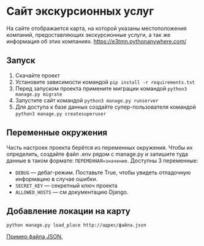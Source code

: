 # Сайт экскурсионных услуг
На сайте отображается карта, на которой указаны местоположения компаний, предоставляющих экскурсионные услуги, а так же информация об этих компаниях.
https://e3tmn.pythonanywhere.com/
## Запуск
1. Скачайте проект
2. Установите зависимости командой `pip install -r requirements.txt`
3. Перед запуском проекта примените миграции командой `python3 manage.py migrate`
4. Запустите сайт командой `python3 manage.py runserver`
5. Для доступа к базе данных создайте супер-пользователя командой `python3 manage.py createsuperuser`
## Переменные окружения
Часть настроек проекта берётся из переменных окружения. Чтобы их определить, создайте файл .env рядом с manage.py и запишите туда данные в таком формате: `ПЕРЕМЕННАЯ=значение`.
Доступны 3 переменные:
- `DEBUG` — дебаг-режим. Поставьте True, чтобы увидеть отладочную информацию в случае ошибки.
- `SECRET_KEY` — секретный ключ проекта
- `ALLOWED_HOSTS` — см документацию Django.
## Добавление локации на карту
```
python manage.py load_place http://адрес/файла.json
```
[Пример файла JSON.](https://raw.githubusercontent.com/devmanorg/where-to-go-places/master/places/Генератор%20Маркса%20или%20«Катушка%20Тесла».json)
